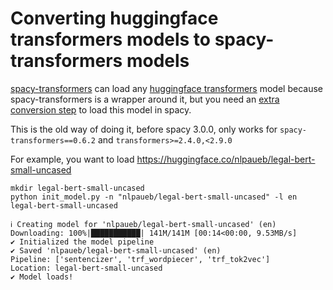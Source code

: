 # Converting huggingface transformers models to spacy-transformers models

[spacy-transformers](https://github.com/explosion/spacy-transformers/tree/v0.6.2) can load any [huggingface transformers](https://github.com/huggingface/transformers/tree/v2.8.0) model because spacy-transformers is a wrapper around it, but you need an [extra conversion step](https://github.com/explosion/spacy-transformers/issues/206#issuecomment-651285379) to load this model in spacy.

This is the old way of doing it, before spacy 3.0.0, only works for `spacy-transformers==0.6.2` and `transformers>=2.4.0,<2.9.0`

For example, you want to load https://huggingface.co/nlpaueb/legal-bert-small-uncased

```
mkdir legal-bert-small-uncased
python init_model.py -n "nlpaueb/legal-bert-small-uncased" -l en legal-bert-small-uncased
```

```
ℹ Creating model for 'nlpaueb/legal-bert-small-uncased' (en)
Downloading: 100%|███████████| 141M/141M [00:14<00:00, 9.53MB/s]
✔ Initialized the model pipeline
✔ Saved 'nlpaueb/legal-bert-small-uncased' (en)
Pipeline: ['sentencizer', 'trf_wordpiecer', 'trf_tok2vec']
Location: legal-bert-small-uncased
✔ Model loads!
```
